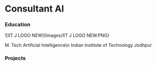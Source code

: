 # Consultant AI 
### Education
  
![IIT J LOGO NEW]{Images/IIT J LOGO NEW.PNG}
  
M. Tech Artificial Intelligence\n
Indian Institute of Technology Jodhpur

### Projects
